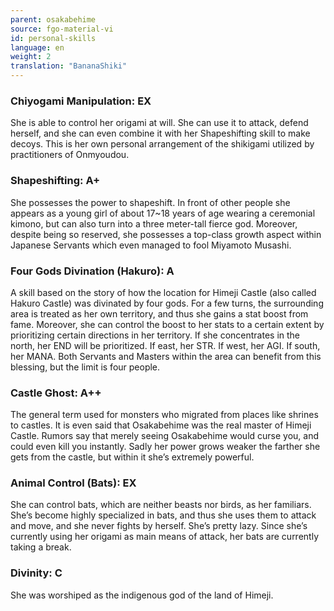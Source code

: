 ```yaml
---
parent: osakabehime
source: fgo-material-vi
id: personal-skills
language: en
weight: 2
translation: "BananaShiki"
---
```


### Chiyogami Manipulation: EX

She is able to control her origami at will. She can use it to attack, defend herself, and she can even combine it with her Shapeshifting skill to make decoys.
This is her own personal arrangement of the shikigami utilized by practitioners of Onmyoudou.

### Shapeshifting: A+

She possesses the power to shapeshift. In front of other people she appears as a young girl of about 17~18 years of age wearing a ceremonial kimono, but can also turn into a three meter-tall fierce god.
Moreover, despite being so reserved, she possesses a top-class growth aspect within Japanese Servants which even managed to fool Miyamoto Musashi.

### Four Gods Divination (Hakuro): A

A skill based on the story of how the location for Himeji Castle (also called Hakuro Castle) was divinated by four gods.
For a few turns, the surrounding area is treated as her own territory, and thus she gains a stat boost from fame.
Moreover, she can control the boost to her stats to a certain extent by prioritizing certain directions in her territory.
If she concentrates in the north, her END will be prioritized. If east, her STR. If west, her AGI. If south, her MANA.
Both Servants and Masters within the area can benefit from this blessing, but the limit is four people.

### Castle Ghost: A++

The general term used for monsters who migrated from places like shrines to castles. It is even said that Osakabehime was the real master of Himeji Castle.
Rumors say that merely seeing Osakabehime would curse you, and could even kill you instantly.
Sadly her power grows weaker the farther she gets from the castle, but within it she’s extremely powerful.

### Animal Control (Bats): EX

She can control bats, which are neither beasts nor birds, as her familiars.
She’s become highly specialized in bats, and thus she uses them to attack and move, and she never fights by herself. She’s pretty lazy.
Since she’s currently using her origami as main means of attack, her bats are currently taking a break.

### Divinity: C

She was worshiped as the indigenous god of the land of Himeji.
